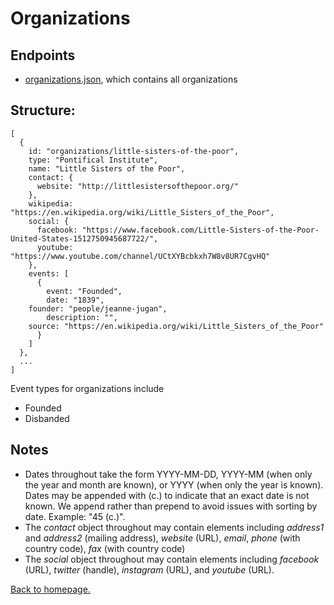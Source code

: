 # Organizations

## Endpoints
* [organizations.json](/catholicdata/organizations.json), which contains all organizations

## Structure:
```
[
  {
    id: "organizations/little-sisters-of-the-poor",
    type: "Pontifical Institute",
    name: "Little Sisters of the Poor",
    contact: {
      website: "http://littlesistersofthepoor.org/"
    },
    wikipedia: "https://en.wikipedia.org/wiki/Little_Sisters_of_the_Poor",
    social: {
      facebook: "https://www.facebook.com/Little-Sisters-of-the-Poor-United-States-1512750945687722/",
      youtube: "https://www.youtube.com/channel/UCtXYBcbkxh7W8v8UR7CgvHQ"
    },
    events: [
      {
        event: "Founded",
        date: "1839",
	founder: "people/jeanne-jugan",
        description: "",
	source: "https://en.wikipedia.org/wiki/Little_Sisters_of_the_Poor"
      }
    ]
  },
  ...
]
```
<!--- see http://www.catholic-hierarchy.org/country/xrel.html -->
Event types for organizations include
* Founded
* Disbanded

## Notes
* Dates throughout take the form YYYY-MM-DD, YYYY-MM (when only the year and month are known), or YYYY (when only the year is known). Dates may be appended with (c.) to indicate that an exact date is not known. We append rather than prepend to avoid issues with sorting by date. Example: "45 (c.)".
* The *contact* object throughout may contain elements including *address1* and *address2* (mailing address), *website* (URL), *email*, *phone* (with country code), *fax* (with country code)
* The *social* object throughout may contain elements including *facebook* (URL), *twitter* (handle), *instagram* (URL), and *youtube* (URL).

[Back to homepage.](/catholicdata/)
